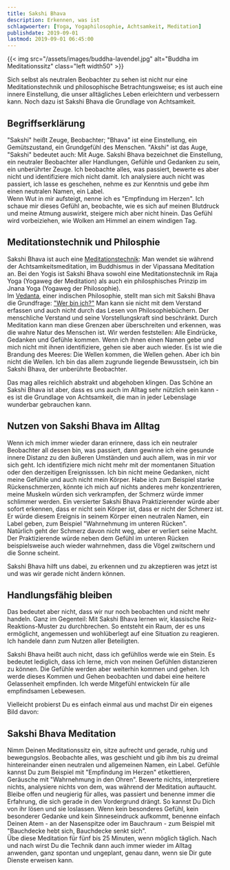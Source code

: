 ```yaml
---
title: Sakshi Bhava
description: Erkennen, was ist
schlagwoerter: [Yoga, Yogaphilosophie, Achtsamkeit, Meditation]
publishdate: 2019-09-01
lastmod: 2019-09-01 06:45:00
---
```


{{< img src="/assets/images/buddha-lavendel.jpg" alt="Buddha im Meditationssitz" class="left width50" >}}

Sich selbst als neutralen Beobachter zu sehen ist nicht nur eine Meditationstechnik und philosophische Betrachtungsweise; es ist auch eine innere Einstellung, die  unser alltägliches Leben erleichtern und verbessern kann. Noch dazu ist Sakshi Bhava die Grundlage von Achtsamkeit.

## Begriffserklärung

"Sakshi" heißt Zeuge, Beobachter; "Bhava" ist eine Einstellung, ein Gemütszustand, ein Grundgefühl des Menschen. "Akshi" ist das Auge, "Sakshi" bedeutet auch: Mit Auge. Sakshi Bhava bezeichnet die Einstellung, ein neutraler Beobachter aller Handlungen, Gefühle und Gedanken zu sein, ein unberührter Zeuge. Ich beobachte alles, was passiert, bewerte es aber nicht und identifiziere mich nicht damit. Ich analysiere auch nicht was passiert, ich lasse es geschehen, nehme es zur Kenntnis und gebe ihm einen neutralen Namen, ein Label.  
Wenn Wut in mir aufsteigt, nenne ich es "Empfindung im Herzen". Ich schaue mir dieses Gefühl an, beobachte, wie es sich auf meinen Blutdruck und meine Atmung auswirkt, steigere mich aber nicht hinein. Das Gefühl wird vorbeiziehen, wie Wolken am Himmel an einem windigen Tag.

## Meditationstechnik und Philosphie

Sakshi Bhava ist auch eine [Meditationstechnik][3]: Man wendet sie während der Achtsamkeitsmeditation, im Buddhismus in der Vipassana Meditation an. Bei den Yogis ist Sakshi Bhava sowohl eine Meditationstechnik im Raja Yoga (Yogaweg der Meditation) als auch ein  philosphisches Prinzip im Jnana Yoga (Yogaweg der Philosophie).       
Im [Vedanta][1], einer indischen Philosophie, stellt man sich mit Sakshi Bhava die Grundfrage: ["Wer bin ich?"][2] Man kann sie nicht mit dem Verstand erfassen und auch nicht durch das Lesen von Philosophiebüchern. Der menschliche Verstand und seine Vorstellungskraft sind beschränkt. Durch Meditation kann man diese Grenzen aber überschreiten und erkennen, was die wahre Natur des Menschen ist. Wir werden feststellen: Alle Eindrücke, Gedanken und Gefühle kommen. Wenn ich ihnen einen Namen gebe und mich nicht mit ihnen identifiziere, gehen sie aber auch wieder. Es ist wie die Brandung des Meeres: Die Wellen kommen, die Wellen gehen. Aber ich bin nicht die Wellen. Ich bin das allem zugrunde liegende Bewusstsein, ich bin Sakshi Bhava, der unberührte Beobachter.  

Das mag alles reichlich abstrakt und abgehoben klingen. Das Schöne an Sakshi Bhava ist aber, dass es uns auch im Alltag sehr nützlich sein kann - es ist die Grundlage von Achtsamkeit, die man in jeder Lebenslage wunderbar gebrauchen kann.

## Nutzen von Sakshi Bhava im Alltag

Wenn ich mich immer wieder daran erinnere, dass ich ein neutraler Beobachter all dessen bin, was passiert, dann gewinne ich eine gesunde innere Distanz zu den äußeren Umständen und auch allem, was in mir vor sich geht. Ich identifiziere mich nicht mehr mit der momentanen Situation oder den derzeitigen Ereignisssen. Ich bin nicht meine Gedanken, nicht meine Gefühle und auch nicht mein Körper. Habe ich zum Beispiel starke Rückenschmerzen, könnte ich mich auf nichts anderes mehr konzentrieren, meine Muskeln würden sich verkrampfen, der Schmerz würde immer schlimmer werden. Ein versierter Sakshi Bhava Praktizierender würde aber sofort erkennen, dass er nicht sein Körper ist, dass er nicht der Schmerz ist. Er würde diesem Ereignis in seinem Körper einen neutralen Namen, ein Label geben, zum Beispiel "Wahrnehmung im unteren Rücken".      
Natürlich geht der Schmerz davon nicht weg, aber er verliert seine Macht. Der Praktizierende würde neben dem Gefühl im unteren Rücken beispielsweise auch wieder wahrnehmen, dass die Vögel zwitschern und die Sonne scheint.   

Sakshi Bhava hilft uns dabei, zu erkennen und zu akzeptieren was jetzt ist und was wir gerade nicht ändern können.     

## Handlungsfähig bleiben

Das bedeutet aber nicht, dass wir nur noch beobachten und nicht mehr handeln. Ganz im Gegenteil: Mit Sakshi Bhava lernen wir, klassische Reiz-Reaktions-Muster zu durchbrechen. So entsteht ein Raum, der es uns ermöglicht, angemessen und wohlüberlegt auf eine Situation zu reagieren. Ich handele dann zum Nutzen aller Beteiligten.      

Sakshi Bhava heißt auch nicht, dass ich gefühllos werde wie ein Stein. Es bedeutet lediglich, dass ich lerne, mich von meinen Gefühlen distanzieren zu können. Die Gefühle werden aber weiterhin kommen und gehen. Ich werde dieses Kommen und Gehen beobachten und dabei eine heitere Gelassenheit empfinden. Ich werde Mitgefühl entwickeln für alle empfindsamen Lebewesen. 

Vielleicht probierst Du es einfach einmal aus und machst Dir ein eigenes Bild davon:

## Sakshi Bhava Meditation

Nimm Deinen Meditationssitz ein, sitze aufrecht und gerade, ruhig und bewegungslos. Beobachte alles, was geschieht und gib ihm bis zu dreimal hintereinander einen neutralen und allgemeinen Namen, ein Label. Gefühle kannst Du zum Beispiel mit "Empfindung im Herzen" etikettieren, Geräusche mit "Wahrnehmung in den Ohren". Bewerte nichts, interpretiere nichts, analysiere nichts von dem, was während der Meditation auftaucht. Bleibe offen und neugierig für alles, was passiert und benenne immer die Erfahrung, die sich gerade in den Vordergrund drängt. So kannst Du Dich von ihr lösen und sie loslassen. Wenn kein besonderes Gefühl, kein besonderer Gedanke und kein Sinneseindruck aufkommt, benenne einfach Deinen Atem - an der Nasenspitze oder im Bauchraum - zum Beispiel mit "Bauchdecke hebt sich, Bauchdecke senkt sich".       
Übe diese Meditation für fünf bis 25 Minuten, wenn möglich täglich. Nach und nach wirst Du die Technik dann auch immer wieder im Alltag anwenden, ganz spontan und ungeplant, genau dann, wenn sie Dir gute Dienste erweisen kann.



[1]: /artikel/2019/vedanta
[2]: /artikel/2019/sat-chid-ananda/
[3]: /artikel/2019/meditationstechniken/
